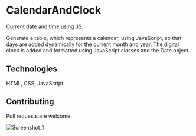 # CalendarAndClock
Current date and time using JS.


Generate a table, which represents a calendar, using JavaScript, so that days
are added dynamically for the current month and year. The digital clock is added and formatted using JavaScript classes and the Date object.

## Technologies
HTML, CSS, JavaScript

## Contributing
Pull requests are welcome.

![Screenshot_1](https://user-images.githubusercontent.com/76435969/113044275-bd7e5c00-919d-11eb-9bca-2d049daea199.png)
